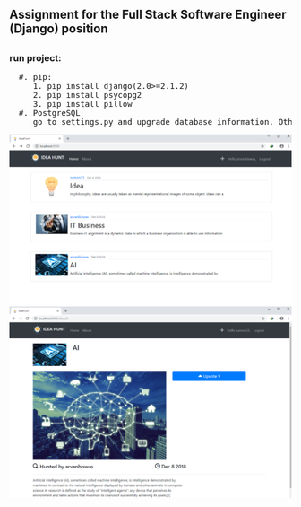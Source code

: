 <h2>Assignment for the Full Stack Software Engineer (Django) position<h2>

<h3>run project:</h3>
<pre>
  #. pip:
     1. pip install django(2.0>=2.1.2)
     2. pip install psycopg2
     3. pip install pillow
  #. PostgreSQL
     go to settings.py and upgrade database information. Otherwise, you can also use default databases.
</pre>

<img src="https://github.com/ArvanBishwas/Assignment/blob/master/idea_hunt/static/1.PNG" style="width:540px;">
<br/>
<img src="https://github.com/ArvanBishwas/Assignment/blob/master/idea_hunt/static/2.PNG" style="width:540px;">




